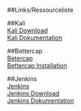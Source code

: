 ##Links/Ressourceliste

##Kali  
[Kali Download](https://www.kali.org/get-kali/#kali-platforms)  
[Kali Dokumentation](https://www.kali.org/docs/)  

##Bettercap  
[Betercap](https://www.bettercap.org)  
[Bettercap Installation](https://www.bettercap.org/installation/)  

##Jenkins  
[Jenkins](https://www.jenkins.io)  
[Jenkins Download](https://www.jenkins.io/download/)  
[Jenkins Dokumentation](https://www.jenkins.io/doc/)  
